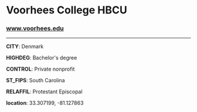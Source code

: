# Voorhees College HBCU
### www.voorhees.edu
---
**CITY**: Denmark

**HIGHDEG**: Bachelor's degree

**CONTROL**: Private nonprofit

**ST_FIPS**: South Carolina

**RELAFFIL**: Protestant Episcopal

**location**: 33.307199, -81.127863